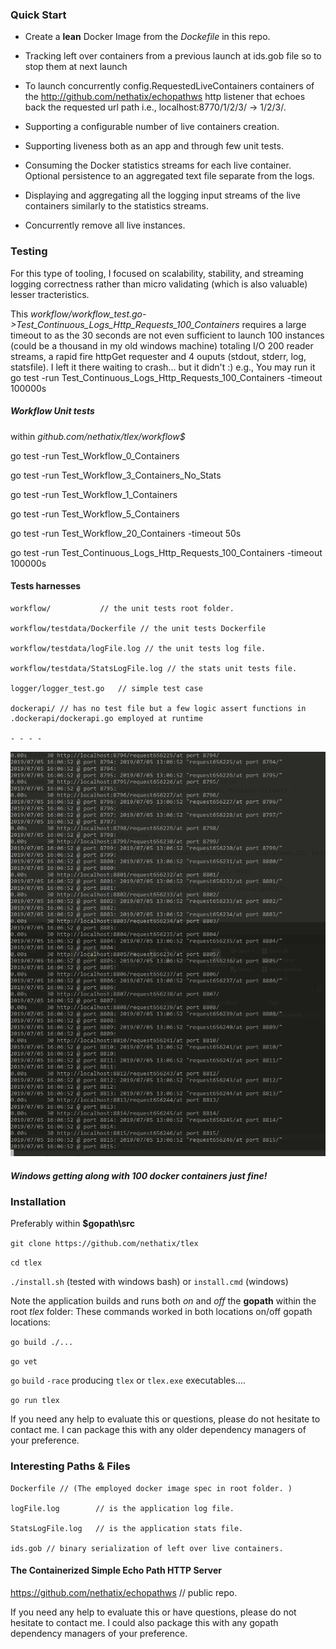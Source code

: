 ### Quick Start ###

* Create a **lean** Docker Image from the *Dockefile* in this repo.

* Tracking left over containers from a previous launch at ids.gob file so to stop them at next launch

* To launch concurrently config.RequestedLiveContainers containers of the http://github.com/nethatix/echopathws http listener that echoes back the requested url path i.e., localhost:8770/1/2/3/ -> 1/2/3/.

* Supporting a configurable number of live containers creation. 

* Supporting liveness both as an app and through few unit tests.

* Consuming the Docker statistics streams for each live container. Optional persistence to an aggregated text file separate from the logs.

* Displaying and aggregating all the logging input streams of the live containers similarly to the statistics streams.

* Concurrently remove all live instances.

### Testing ### 

For this type of tooling, I focused on scalability, stability, and streaming logging correctness rather than micro validating (which is also valuable) lesser tracteristics. 

This *workflow/workflow_test.go->Test_Continuous_Logs_Http_Requests_100_Containers* requires a large timeout to as the 30 seconds are not even sufficient to launch 100 instances (could be a thousand in my old windows machine) totaling I/O 200 reader streams, a rapid fire httpGet requester and 4 ouputs (stdout, stderr, log, statsfile). I left it there waiting to crash... but it didn't :)
e.g., Υου may run it go test -run Test_Continuous_Logs_Http_Requests_100_Containers -timeout 100000s

##### Workflow Unit tests #####

within *github.com/nethatix/tlex/workflow$*

go test -run Test_Workflow_0_Containers

go test -run Test_Workflow_3_Containers_No_Stats

go test -run Test_Workflow_1_Containers

go test -run Test_Workflow_5_Containers

go test -run Test_Workflow_20_Containers -timeout 50s

go test -run Test_Continuous_Logs_Http_Requests_100_Containers -timeout 100000s

#### Tests harnesses ####

    workflow/           // the unit tests root folder.

    workflow/testdata/Dockerfile // the unit tests Dockerfile

    workflow/testdata/logFile.log // the unit tests log file. 

    workflow/testdata/StatsLogFile.log // the stats unit tests file.
    
    logger/logger_test.go   // simple test case
    
    dockerapi/ // has no test file but a few logic assert functions in .dockerapi/dockerapi.go employed at runtime

    - - - -
![Sreaming Flood](dockermgr.gif)
##### Windows getting along with 100 docker containers just fine! #####

### Installation ###

Preferably within **$gopath\src**

`git clone https://github.com/nethatix/tlex`

`cd tlex`

`./install.sh` (tested with windows bash) or `install.cmd` (windows)

Note the application builds and runs both *on* and *off* the **gopath** within the root *tlex* folder:
These commands worked in both locations on/off gopath locations:

`go build ./...` 

`go vet`

`go` `build` `-race` producing `tlex` or `tlex.exe` executables....

`go run tlex`

If you need any help to evaluate this or questions, please do not hesitate to contact me. I can package this with any older dependency managers of your preference.

### Interesting Paths & Files ###

    Dockerfile // (The employed docker image spec in root folder. )

    logFile.log        // is the application log file.

    StatsLogFile.log   // is the application stats file.

    ids.gob // binary serialization of left over live containers.

#### The Containerized Simple Echo Path HTTP Server ####

https://github.com/nethatix/echopathws // public repo.

If you need any help to evaluate this or have questions, please do not hesitate to contact me. I could also package this with any gopath dependency managers of your preference.
